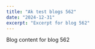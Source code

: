 ```yaml
---
title: "Ak test blogs 562"
date: "2024-12-31"
excerpt: "Excerpt for blog 562"
---
```


Blog content for blog 562